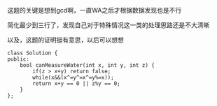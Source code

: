 这题的关键是想到gcd啊，一直WA之后才根据数据发现也是不行

简化最少到三行了，发现自己对于特殊情况这一类的处理思路还是不大清晰

以及，这题的证明挺有意思，以后可以想想

```
class Solution {
public:
    bool canMeasureWater(int x, int y, int z) {
        if(z > x+y) return false;
        while(x&&(x^=y^=x^=y%=x));
        return x+y == 0 || z%y == 0;
    }
};
```
